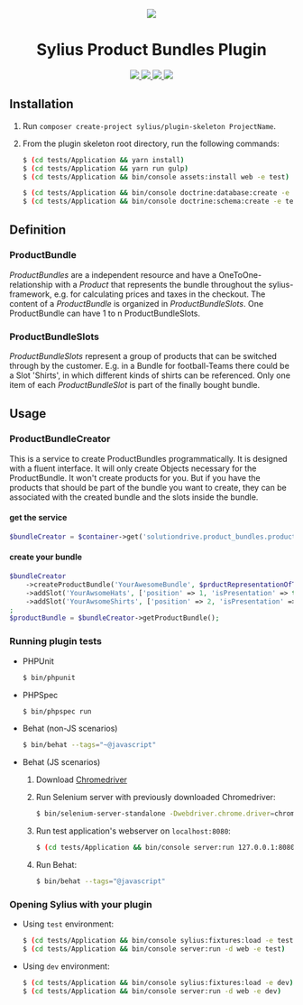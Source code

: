 <p align="center">
    <a href="http://sylius.org" target="_blank">
        <img src="http://demo.sylius.org/assets/shop/img/logo.png" />
    </a>
</p>
<h1 align="center">Sylius Product Bundles Plugin</h1>
<p align="center">
    <a href="https://packagist.org/packages/solutiondrive/sylius-product-bundles-plugin" title="License">
        <img src="https://img.shields.io/packagist/l/solutiondrive/sylius-product-bundles-plugin.svg" />
    </a>
    <a href="https://packagist.org/packages/solutiondrive/sylius-product-bundles-plugin" title="Version">
        <img src="https://img.shields.io/packagist/v/solutiondrive/sylius-product-bundles-plugin.svg" />
    </a>
    <a href="https://travis-ci.org/solutionDrive/SyliusProductBundlesPlugin" title="Build status">
        <img src="https://img.shields.io/travis/solutionDrive/SyliusProductBundlesPlugin/master.svg" />
    </a>
    <a href="https://scrutinizer-ci.com/g/solutionDrive/SyliusProductBundlesPlugin/" title="Scrutinizer">
        <img src="https://img.shields.io/scrutinizer/g/solutionDrive/SyliusProductBundlesPlugin.svg" />
    </a>
</p>

## Installation

1. Run `composer create-project sylius/plugin-skeleton ProjectName`.

2. From the plugin skeleton root directory, run the following commands:

    ```bash
    $ (cd tests/Application && yarn install)
    $ (cd tests/Application && yarn run gulp)
    $ (cd tests/Application && bin/console assets:install web -e test)
    
    $ (cd tests/Application && bin/console doctrine:database:create -e test)
    $ (cd tests/Application && bin/console doctrine:schema:create -e test)
    ```

## Definition
### ProductBundle
*ProductBundles* are a independent resource and have a OneToOne-relationship with a *Product* that represents the bundle
throughout the sylius-framework, e.g. for calculating prices and taxes in the checkout.
The content of a *ProductBundle* is organized in *ProductBundleSlots*. One ProductBundle can have 1 to n ProductBundleSlots.

### ProductBundleSlots
*ProductBundleSlots* represent a group of products that can be switched through by the customer. E.g. in a Bundle for 
football-Teams there could be a Slot 'Shirts', in which different kinds of shirts can be referenced. Only one item of
each *ProductBundleSlot* is part of the finally bought bundle.

## Usage
### ProductBundleCreator
This is a service to create ProductBundles programmatically. It is designed with a fluent interface. It will only create
Objects necessary for the ProductBundle. It won't create products for you. But if you have the products that should be 
part of the bundle you want to create, they can be associated with the created bundle and the slots inside the bundle.

#### get the service
```php
$bundleCreator = $container->get('solutiondrive.product_bundles.product_bundle_creator');
```

#### create your bundle
```php
$bundleCreator
    ->createProductBundle('YourAwesomeBundle', $prductRepresentationOfTheBundle)
    ->addSlot('YourAwsomeHats', ['position' => 1, 'isPresentation' => true], $hatsToAssignToSlot)
    ->addSlot('YourAwsomeShirts', ['position' => 2, 'isPresentation' => false], $shirtsToAssignToSlot)
;
$productBundle = $bundleCreator->getProductBundle();
```

### Running plugin tests

  - PHPUnit

    ```bash
    $ bin/phpunit
    ```

  - PHPSpec

    ```bash
    $ bin/phpspec run
    ```

  - Behat (non-JS scenarios)

    ```bash
    $ bin/behat --tags="~@javascript"
    ```

  - Behat (JS scenarios)
 
    1. Download [Chromedriver](https://sites.google.com/a/chromium.org/chromedriver/)
    
    2. Run Selenium server with previously downloaded Chromedriver:
    
        ```bash
        $ bin/selenium-server-standalone -Dwebdriver.chrome.driver=chromedriver
        ```
    3. Run test application's webserver on `localhost:8080`:
    
        ```bash
        $ (cd tests/Application && bin/console server:run 127.0.0.1:8080 -d web -e test)
        ```
    
    4. Run Behat:
    
        ```bash
        $ bin/behat --tags="@javascript"
        ```

### Opening Sylius with your plugin

- Using `test` environment:

    ```bash
    $ (cd tests/Application && bin/console sylius:fixtures:load -e test)
    $ (cd tests/Application && bin/console server:run -d web -e test)
    ```
    
- Using `dev` environment:

    ```bash
    $ (cd tests/Application && bin/console sylius:fixtures:load -e dev)
    $ (cd tests/Application && bin/console server:run -d web -e dev)
    ```
